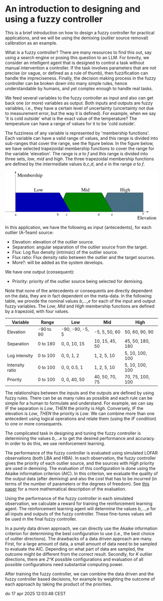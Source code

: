 # An introduction to designing and using a fuzzy controller
This is a brief introduction on how to design a fuzzy controller for practical applications, and we will be using the demixing (outlier source removal) calibration as an example.

What is a fuzzy controller? There are many resources to find this out, say using a search engine or posing this question to an LLM. For brevity, we consider an intelligent agent that is designed to control a task without manual intervention a controller. If the task involves parameters that are not precise (or vague, or defined as a rule of thumb), then fuzzification can handle the impreciseness. Finally, the decision making process in the fuzzy controller can be broken down into many simple rules, hence understandable by humans, and yet complex enough to handle real tasks.

We feed several variables to the fuzzy controller as input and also can get back one (or more) variables as output. Both inputs and outputs are fuzzy variables, i.e., they have a certain level of uncertainty (uncertainty not due to measurement error, but the way it is defined). For example, when we say 'it is cold outside' what is the exact value of the temperature? The temperature can have a range of values for it to be 'cold outside'.

The fuzziness of any variable is represented by 'membership functions'. Each variable can have a valid range of values, and this range is divided into sub-ranges that cover the range, see the figure below. In the figure below, we have selected trapezoidal membership functions to cover the range for the variable 'elevation'. The range is *a* to *f* and this range is divided into three sets, *low*, *mid* and *high*. The three trapezoidal membership functions are defined by the intermediate values *b*,*c*,*d*, and *e* in the range *a* to *f*.

<img src="memb.png" alt="Fuzzy membership functions for the elevation, divided into low, mid and high" width="700"/>

In this application, we have the following as input (antecedents), for each outlier (A-Team) source:

- Elevation: elevation of the outlier source.
- Separation: angular separation of the outlier source from the target.
- Flux: Log flux density (intrinsic) of the outlier source.
- Flux ratio: Flux density ratio between the outlier and the target sources.
- More?: will be added as the system develops.

We have one output (consequent):

- Priority: priority of the outlier source being selected for demixing.

Note that none of the antecedents or consequents are directly dependent on the data, they are in fact dependent on the meta-data. In the following table, we provide the nominal values *b*,...,*e* for each of the input and output fuzzy variables. The *Low*, *Mid* and *High* membership functions are defined by a trapezoid, with four values.


|  Variable | Range | Low | Mid | High|
|-----------|-------|-----|-----|-----|
|  Elevation   | -90 to 90  | -90, -90, -5, 5 | -5, 5, 50, 60    | 50, 60, 90, 90  |
|  Separation  | 0 to 180 |  0, 0, 10, 15 | 10, 15, 45, 50  | 45, 50, 180, 180 |
|  Log intensity | 0 to 100 | 0, 0, 1, 2 | 1, 2, 5, 10  | 5, 10, 100, 100 |
|  Intensity ratio  | 0 to 100 | 0, 0, 0.5, 1  | 1, 2, 5, 10  | 5, 10, 100, 100  |
|  Priority  |  0 to 100 | 0, 0, 40, 50 | 40, 50, 70, 75  | 70, 75, 100, 100 |


The relationships between the inputs and the outputs are defined by using fuzzy rules. There can be as many rules as possible and each rule can be simple for a human to formulate and understand. For example, we can say *IF* the separation is *Low*, *THEN* the priority is *High*. Conversely, *IF* the elevation is *Low*, *THEN* the priority is *Low*. We can combine more than one antecedent using logical operations and relate them (using the *IF* condition) to one or more consequents.

The complicated task in designing and tuning the fuzzy controller is determining the values *b*,...*e* to get the desired performance and accuracy. In order to do this, we use reinforcement learning.

The performance of the fuzzy controller is evaluated using simulated LOFAR observations (both LBA and HBA). In each observation, the fuzzy controller gives the priority of each outlier source, and the sources with *High* priority are used in demixing. The evaluation of this configuration is done using the Akaike information criterion (AIC). In this criterion, we evaluate the quality of the output data (after demixing) and also the cost that has to be incurred (in terms of the number of parameters or the degrees of freedom). See [this paper](https://arxiv.org/abs/2301.03933) for a more mathematical description of the evaluation.

Using the performance of the fuzzy controller in each simulated observation, we calculate a reward for training the reinforcement learning agent. The reinforcement learning agent will determine the values *b*,...,*e* for all inputs and outputs of the fuzzy controller. These fine-tunes values will be used in the final fuzzy controller.

In a purely data driven approach, we can directly use the Akaike information criterion for determining the best configuration to use (i.e., the best choice of outlier directions). The drawbacks of a data driven approach are many. First, for a large amount of data, a small amount of data need to be sampled to evaluate the AIC. Depending on what part of data are sampled, the outcome might be different from the correct result. Secondly, for *K* outlier directions, there are *2^K* possible configurations and evaluation of all possible configurations need substantial computing power.

After training the fuzzy controller, we can combine the data driven and the fuzzy controller based decisions, for example by weighting the outcome of each approach by taking the product of the priorities.

do 17 apr 2025 12:03:48 CEST
